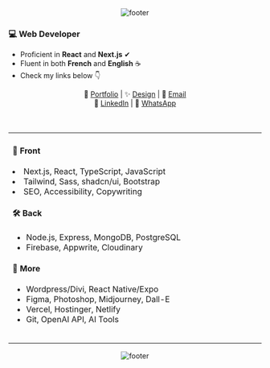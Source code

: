   <div align="center">
      <img src="https://s1.ezgif.com/tmp/ezgif-1-955a677285.gif" alt="footer">
</div>

### 💻 Web Developer
- Proficient in **React** and **Next.js** ✔
- Fluent in both **French** and **English** ☕
- Check my links below 👇

<div  align="center">
    📌 <a href="https://devfrank.vercel.app">Portfolio</a> | 
    ✨ <a href="https://drive.google.com/drive/folders/1_jEA6j9e31_xdi-JC7eDePDzfVrCYlEe">Design</a> |
  📧 <a href="mailto:franck.vukelic@gmail.com">Email</a> <br/>
    👔 <a href="https://www.linkedin.com/in/frankdev">LinkedIn</a> |
    💬 <a href="https://api.whatsapp.com/send?phone=33779134587">WhatsApp</a>
        
</div><br/><br/>

  <table>
      <td>
        <h4>🎨 Front</h4>
         <li>Next.js, React, TypeScript, JavaScript</li>
         <li>Tailwind, Sass, shadcn/ui, Bootstrap</li>
         <li>SEO, Accessibility, Copywriting</li>
        </ul>
        <h4>🛠 Back</h4>
        <ul>
          <li>Node.js, Express, MongoDB, PostgreSQL</li>
          <li>Firebase, Appwrite, Cloudinary</li>
        </ul>
        <h4>📁 More</h4>
        <ul>
          <li>Wordpress/Divi, React Native/Expo</li>
          <li>Figma, Photoshop, Midjourney, Dall-E</li>
          <li>Vercel, Hostinger, Netlify</li>
          <li>Git, OpenAI API, AI Tools</li>
        </ul>
      <ul><img src="https://upload.wikimedia.org/wikipedia/commons/thumb/8/89/HD_transparent_picture.png/800px-HD_transparent_picture.png" style="width: 600px; height:1px"/></ul>
               </div>
      </td>
         <td>
        <img src="https://i.postimg.cc/c4MqwFYr/gokudev.png"/>
      </td>
  </table>

  <div align="center">
      <img src="https://s1.ezgif.com/tmp/ezgif-1-dd2ce6ba9d.gif" alt="footer">
</div>
